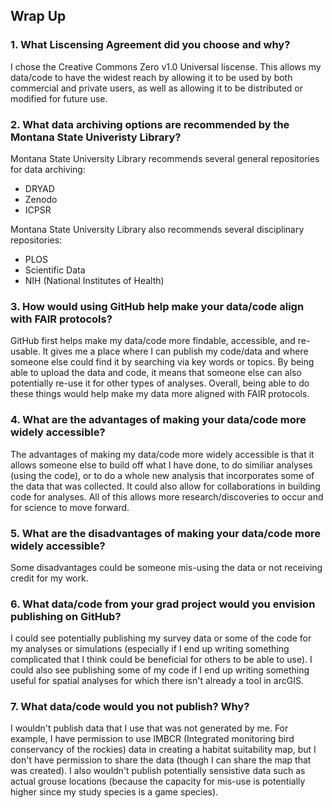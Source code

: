 ## Wrap Up

### 1. What Liscensing Agreement did you choose and why?
I chose the Creative Commons Zero v1.0 Universal liscense. This allows my data/code to have the widest reach by allowing it to be used by both commercial and private users, as well as allowing it to be distributed or modified for future use. 

### 2. What data archiving options are recommended by the Montana State Univeristy Library?
Montana State University Library recommends several general repositories for data archiving:
- DRYAD 
- Zenodo
- ICPSR

Montana State University Library also recommends several disciplinary repositories:
- PLOS
- Scientific Data
- NIH (National Institutes of Health)

### 3. How would using GitHub help make your data/code align with FAIR protocols?

GitHub first helps make my data/code more findable, accessible, and re-usable. It gives me a place where I can publish my code/data and where someone else could find it by searching via key words or topics. By being able to upload the data and code, it means that someone else can also potentially re-use it for other types of analyses. Overall, being able to do these things would help make my data more aligned with FAIR protocols.

### 4. What are the advantages of making your data/code more widely accessible?
The advantages of making my data/code more widely accessible is that it allows someone else to build off what I have done, to do similiar analyses (using the code), or to do a whole new analysis that incorporates some of the data that was collected. It could also allow for collaborations in building code for analyses. All of this allows more research/discoveries to occur and for science to move forward.

### 5. What are the disadvantages of making your data/code more widely accessible?
Some disadvantages could be someone mis-using the data or not receiving credit for my work.

### 6. What data/code from your grad project would you envision publishing on GitHub?
I could see potentially publishing my survey data or some of the code for my analyses or simulations (especially if I end up writing something complicated that I think could be beneficial for others to be able to use). I could also see publishing some of my code if I end up writing something useful for spatial analyses for which there isn't already a tool in arcGIS. 

### 7. What data/code would you not publish? Why? 
I wouldn't publish data that I use that was not generated by me. For example, I have permission to use IMBCR (Integrated monitoring bird conservancy of the rockies) data in creating a habitat suitability map, but I don't have permission to share the data (though I can share the map that was created). I also wouldn't publish potentially sensistive data such as actual grouse locations (because the capacity for mis-use is potentially higher since my study species is a game species). 
